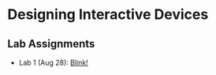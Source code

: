 # Designing Interactive Devices

## Lab Assignments

- Lab 1 (Aug 28): [Blink!](https://github.com/lalogf/IDD-Fa18-Lab1)
